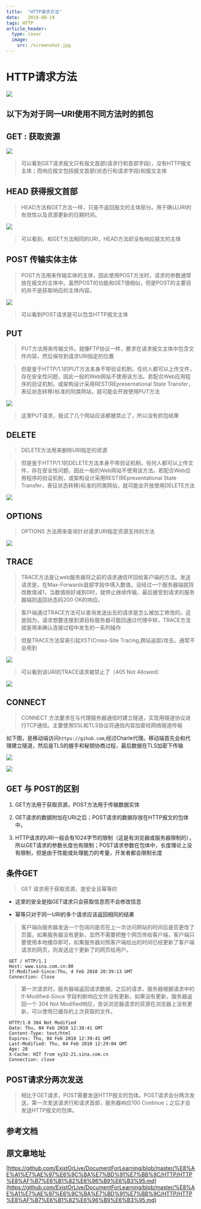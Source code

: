 ```yaml
---
title:  "HTTP请求方法"
date:   2019-08-19
tags: HTTP
article_header:
  type: cover
  image:
    src: /screenshot.jpg
---
```


# HTTP请求方法

![][1]



## 以下为对于同一URI使用不同方法时的抓包

## GET : 获取资源

 ![][2]

 > 可以看到GET请求报文只有报文首部(请求行和首部字段)，没有HTTP报文主体；而响应报文包括报文首部(状态行和请求字段)和报文主体


## HEAD 获得报文首部

> HEAD方法和GET方法一样，只是不返回报文的主体部分。用于确认URI的有效性以及资源更新的日期时间。

![][3]

> 可以看到，和GET方法相同的URI，HEAD方法却没有响应报文的主体

## POST 传输实体主体

> POST方法用来传输实体的主体，因此使用POST方法时，请求的参数通常放在报文的主体中。虽然POST的功能和GET很相似，但是POST的主要目的并不是获取响应的主体内容。

![][7]

> 可以看到POST请求是可以包含HTTP报文主体

## PUT

> PUT方法用来传输文件。就像FTP协议一样，要求在请求报文主体中包含文件内容，然后保存到请求URI指定的位置

> 但是鉴于HTTP/1.1的PUT方法本身不带验证机制，任何人都可以上传文件，存在安全性问题，因此一般的Web网站不使用该方法。若配合Web应用程序的验证机制，或架构设计采用REST(REpresentational State Transfer，表征状态转移)标准的同类网站，就可能会开放使用PUT方法

![][8]

> 这里PUT请求，我试了几个网站应该都被禁止了，所以没有抓包结果

## DELETE

> DELETE方法用来删除URI指定的资源

> 但是鉴于HTTP/1.1的DELETE方法本身不带验证机制，任何人都可以上传文件，存在安全性问题，因此一般的Web网站不使用该方法。若配合Web应用程序的验证机制，或架构设计采用REST(REpresentational State Transfer，表征状态转移)标准的同类网站，就可能会开放使用DELETE方法

![][9]

## OPTIONS

> OPTIONS 方法用来查询针对请求URI指定资源支持的方法

![][10]

## TRACE

> TRACE方法是让web服务器将之前的请求通信环回给客户端的方法。发送请求是，在Max-Forwards首部字段中填入数值，没经过一个服务器端就将改数值减1，当数值刚好减到0时，就停止继续传输，最后接受到请求的服务器端则返回状态码200 OK的响应。

> 客户端通过TRACE方法可以查询发送出去的请求是怎么被加工修改的。这是因为，请求想要连接到源目标服务器可能回通过代理中转，TRACE方法就是用来确认连接过程中发生的一系列操作

> 但是TRACE方法容易引起XST(Cross-Site Tracing,跨站追踪)攻击，通常不会用到

![][6]

> 可以看到该URI的TRACE请求被禁止了（405 Not Allowed）

![][11]

## CONNECT

> CONNECT 方法要求在与代理服务器通信时建立隧道，实现用隧道协议进行TCP通信。主要使用SSL和TLS协议将通信内容加密经网络隧道传输

如下图，是移动端访问`https://gihub.com`,经过Charle代理。移动端首先会和代理建立隧道，然后是TLS的握手和秘钥协商过程，最后数据在TLS加密下传输

![][4]

![][5]


## GET 与 POST的区别

1. GET方法用于获取资源，POST方法用于传输数据实体

2. GET请求的数据附加在URI之后；POST请求的数据存放在HTTP报文的包体中。
   
3. HTTP请求的URI一般会有1024字节的限制（这是有浏览器或服务器限制的），所以GET请求的参数长度也有限制；POST请求参数在包体中，长度理论上没有限制，但是由于性能或处理能力的考量，开发者都会限制长度


## 条件GET 

> GET 请求用于获取资源，是安全且幂等的

- 这里的安全是指GET请求只会获取信息而不会修改信息

- 幂等只对于同一URI的多个请求应该返回相同的结果

> 客户端向服务器发送一个包询问是否在上一次访问网站的时间后是否更改了页面，如果服务器没有更新，显然不需要把整个网页传给客户端，客户端只要使用本地缓存即可，如果服务器对照客户端给出的时间已经更新了客户端请求的网页，则发送这个更新了的网页给用户。

```
 GET / HTTP/1.1  
 Host: www.sina.com.cn:80  
 If-Modified-Since:Thu, 4 Feb 2010 20:39:13 GMT  
 Connection: Close  
```
> 第一次请求时，服务器端返回请求数据，之后的请求，服务器根据请求中的 If-Modified-Since 字段判断响应文件没有更新，如果没有更新，服务器返回一个 304 Not Modified响应，告诉浏览器请求的资源在浏览器上没有更新，可以使用已缓存的上次获取的文件。


```
 HTTP/1.0 304 Not Modified  
 Date: Thu, 04 Feb 2010 12:38:41 GMT  
 Content-Type: text/html  
 Expires: Thu, 04 Feb 2010 12:39:41 GMT  
 Last-Modified: Thu, 04 Feb 2010 12:29:04 GMT  
 Age: 28  
 X-Cache: HIT from sy32-21.sina.com.cn  
 Connection: close 
```

## POST请求分两次发送

> 相比于GET请求，POST需要发送HTTP报文的包体。POST请求会分两次发送，第一次发送请求行和请求首部，服务器响应100 Continue；之后才会发送HTTP报文的包体。

## 参考文档

## 原文章地址

[https://github.com/ExistOrLive/DocumentForLearning/blob/master/%E8%AE%A1%E7%AE%97%E6%9C%BA%E7%BD%91%E7%BB%9C/HTTP/HTTP%E8%AF%B7%E6%B1%82%E6%96%B9%E6%B3%95.md](https://github.com/ExistOrLive/DocumentForLearning/blob/master/%E8%AE%A1%E7%AE%97%E6%9C%BA%E7%BD%91%E7%BB%9C/HTTP/HTTP%E8%AF%B7%E6%B1%82%E6%96%B9%E6%B3%95.md)







[1]: /public/pageImage/Network/HTTP/HTTPHead/HTTP_Method.png
[2]: /public/pageImage/Network/HTTP/HTTPHead/GET.png
[3]: /public/pageImage/Network/HTTP/HTTPHead/HEAD.png
[4]: /public/pageImage/Network/HTTP/HTTPHead/CONNECT1.png
[5]: /public/pageImage/Network/HTTP/HTTPHead/CONNECT2.png
[6]: /public/pageImage/Network/HTTP/HTTPHead/TRACE.png
[7]: /public/pageImage/Network/HTTP/HTTPHead/POST.png
[8]: /public/pageImage/Network/HTTP/HTTPHead/PUT.png
[9]: /public/pageImage/Network/HTTP/HTTPHead/DELETE.png
[10]: /public/pageImage/Network/HTTP/HTTPHead/OPTIONS.png
[11]: /public/pageImage/Network/HTTP/HTTPHead/TRACE2.png




